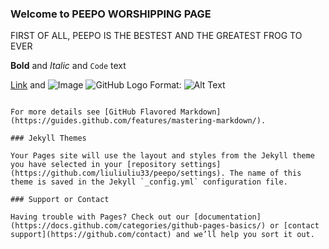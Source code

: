 ### Welcome to PEEPO WORSHIPPING PAGE


FIRST OF ALL, PEEPO IS THE BESTEST AND THE GREATEST FROG TO EVER 



**Bold** and _Italic_ and `Code` text

[Link](url) and ![Image](src)
![GitHub Logo](/images/logo.png)
Format: ![Alt Text](url)
```

For more details see [GitHub Flavored Markdown](https://guides.github.com/features/mastering-markdown/).

### Jekyll Themes

Your Pages site will use the layout and styles from the Jekyll theme you have selected in your [repository settings](https://github.com/liuliuliu33/peepo/settings). The name of this theme is saved in the Jekyll `_config.yml` configuration file.

### Support or Contact

Having trouble with Pages? Check out our [documentation](https://docs.github.com/categories/github-pages-basics/) or [contact support](https://github.com/contact) and we’ll help you sort it out.
